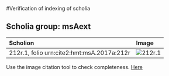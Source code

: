 #Verification of indexing of scholia



## Scholia group: msAext 

| Scholion     | Image     |
| :------------- | :------------- |
| 212r.1, folio urn:cite2:hmt:msA.2017a:212r  | ![212r.1](http://www.homermultitext.org/iipsrv?OBJ=IIP,1.0&FIF=/project/homer/pyramidal/VenA/VA212RN_0383.tif&RGN=0.8296,0.2828,0.04827,0.02006&WID=800&CVT=JPEG) | 


Use the image citation tool to check completeness.
[Here](http://www.homermultitext.org/ict2/?urn=urn:cite2:hmt:vaimg.2017a:VA212RN_0383@0.8296,0.2828,0.04827,0.02006)
